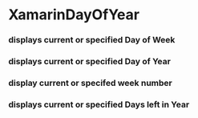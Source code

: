 # XamarinDayOfYear

<title>Displays infomation about current or specified date</title>

<h3>displays current or specified Day of Week</h3>
<h3>displays current or specified Day of Year</h3>
<h3>display current or specifed week number</h3>
<h3>displays current or specified Days left in Year</h3>
